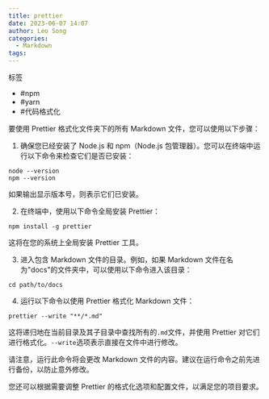 ```yaml
---
title: prettier
date: 2023-06-07 14:07
author: Leo Song
categories:
  - Markdown
tags:
---
```


标签

- #npm
- #yarn
- #代码格式化

要使用 Prettier 格式化文件夹下的所有 Markdown 文件，您可以使用以下步骤：

1. 确保您已经安装了 Node.js 和 npm（Node.js 包管理器）。您可以在终端中运行以下命令来检查它们是否已安装：

```
node --version
npm --version
```

如果输出显示版本号，则表示它们已安装。

2. 在终端中，使用以下命令全局安装 Prettier：

```
npm install -g prettier
```

这将在您的系统上全局安装 Prettier 工具。

3. 进入包含 Markdown 文件的目录。例如，如果 Markdown 文件在名为"docs"的文件夹中，可以使用以下命令进入该目录：

```
cd path/to/docs
```

4. 运行以下命令以使用 Prettier 格式化 Markdown 文件：

```
prettier --write "**/*.md"
```

这将递归地在当前目录及其子目录中查找所有的`.md`文件，并使用 Prettier 对它们进行格式化。`--write`选项表示直接在文件中进行修改。

请注意，运行此命令将会更改 Markdown 文件的内容。建议在运行命令之前先进行备份，以防止意外修改。

您还可以根据需要调整 Prettier 的格式化选项和配置文件，以满足您的项目要求。
